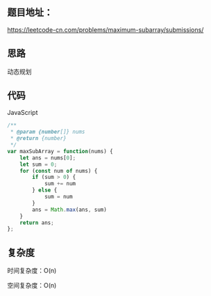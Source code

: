 ## 题目地址：

https://leetcode-cn.com/problems/maximum-subarray/submissions/



## 思路

动态规划



## 代码

JavaScript

```javascript
/**
 * @param {number[]} nums
 * @return {number}
 */
var maxSubArray = function(nums) {
    let ans = nums[0];
    let sum = 0;
    for (const num of nums) {
        if (sum > 0) {
            sum += num
        } else {
            sum = num
        }
        ans = Math.max(ans, sum)
    }
    return ans;
};
```



## 复杂度

时间复杂度：O(n)

空间复杂度：O(n)